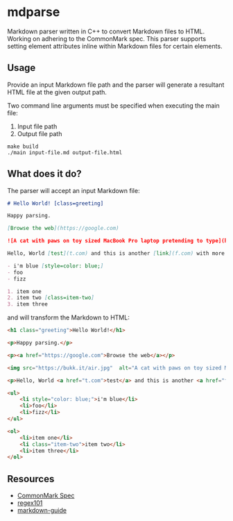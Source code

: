 # mdparse
Markdown parser written in C++ to convert Markdown files to HTML. Working on adhering to the CommonMark spec. This parser supports setting element attributes inline within Markdown files for certain elements.

## Usage
Provide an input Markdown file path and the parser will generate a resultant HTML file at the given output path.

Two command line arguments must be specified when executing the main file:

1. Input file path
2. Output file path

```
make build
./main input-file.md output-file.html
```

## What does it do?
The parser will accept an input Markdown file:

```md
# Hello World! [class=greeting]

Happy parsing.

[Browse the web](https://google.com)

![A cat with paws on toy sized MacBook Pro laptop pretending to type](https://bukk.it/air.jpg)

Hello, World [test](t.com) and this is another [link](f.com) with more text after it.

- i'm blue [style=color: blue;]
- foo
- fizz

1. item one
2. item two [class=item-two]
3. item three
```

and will transform the Markdown to HTML:

```html
<h1 class="greeting">Hello World!</h1>

<p>Happy parsing.</p>

<p><a href="https://google.com">Browse the web</a></p>

<img src="https://bukk.it/air.jpg"  alt="A cat with paws on toy sized MacBook Pro laptop pretending to type" />

<p>Hello, World <a href="t.com">test</a> and this is another <a href="f.com">link</a> with more text after it.</p>

<ul>
    <li style="color: blue;">i'm blue</li>
    <li>foo</li>
    <li>fizz</li>
</ul>

<ol>
    <li>item one</li>
    <li class="item-two">item two</li>
    <li>item three</li>
</ol>
```

## Resources
- [CommonMark Spec](https://github.com/commonmark/commonmark-spec)
- [regex101](https://regex101.com)
- [markdown-guide](https://about.gitlab.com/handbook/markdown-guide/)